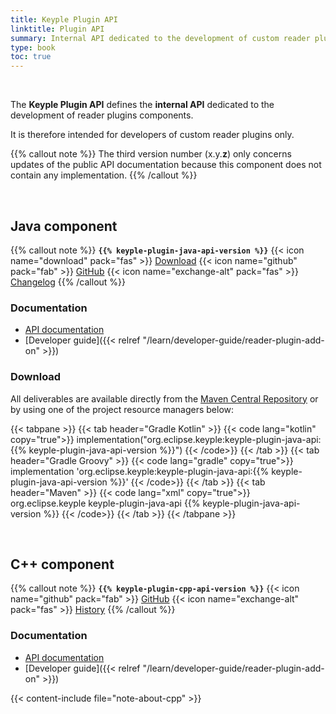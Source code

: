 ```yaml
---
title: Keyple Plugin API
linktitle: Plugin API
summary: Internal API dedicated to the development of custom reader plugins components.
type: book
toc: true
---
```


<br>

The **Keyple Plugin API** defines the **internal API** dedicated to the development of reader plugins components.

It is therefore intended for developers of custom reader plugins only.

{{% callout note %}}
The third version number (x.y.**z**) only concerns updates of the public API documentation because this component does not contain any implementation.
{{% /callout %}}

<br>

## Java component

{{% callout note %}}
**`{{% keyple-plugin-java-api-version %}}`**
<span class="component-metadata">{{< icon name="download" pack="fas" >}} [Download](#download)</span>
<span class="component-metadata">{{< icon name="github" pack="fab" >}} [GitHub](https://github.com/eclipse-keyple/keyple-plugin-java-api/)</span>
<span class="component-metadata">{{< icon name="exchange-alt" pack="fas" >}} [Changelog](https://github.com/eclipse-keyple/keyple-plugin-java-api/blob/main/CHANGELOG.md)</span>
{{% /callout %}}

### Documentation

* [API documentation](https://docs.keyple.org/keyple-plugin-java-api)
* [Developer guide]({{< relref "/learn/developer-guide/reader-plugin-add-on" >}})

### Download

All deliverables are available directly from the [Maven Central Repository](https://central.sonatype.com/search?q=keyple-plugin-java-api) or by using one of the project resource managers below:

{{< tabpane >}}
{{< tab header="Gradle Kotlin" >}}
{{< code lang="kotlin" copy="true">}}
implementation("org.eclipse.keyple:keyple-plugin-java-api:{{% keyple-plugin-java-api-version %}}")
{{< /code>}}
{{< /tab >}}
{{< tab header="Gradle Groovy" >}}
{{< code lang="gradle" copy="true">}}
implementation 'org.eclipse.keyple:keyple-plugin-java-api:{{% keyple-plugin-java-api-version %}}'
{{< /code>}}
{{< /tab >}}
{{< tab header="Maven" >}}
{{< code lang="xml" copy="true">}}
<dependency>
  <groupId>org.eclipse.keyple</groupId>
  <artifactId>keyple-plugin-java-api</artifactId>
  <version>{{% keyple-plugin-java-api-version %}}</version>
</dependency>
{{< /code>}}
{{< /tab >}}
{{< /tabpane >}}

<br>

## C++ component

{{% callout note %}}
**`{{% keyple-plugin-cpp-api-version %}}`**
<span class="component-metadata">{{< icon name="github" pack="fab" >}} [GitHub](https://github.com/eclipse-keyple/keyple-plugin-cpp-api/)</span>
<span class="component-metadata">{{< icon name="exchange-alt" pack="fas" >}} [History](https://github.com/eclipse-keyple/keyple-plugin-cpp-api/releases)</span>
{{% /callout %}}

### Documentation

* [API documentation](https://docs.keyple.org/keyple-plugin-cpp-api)
* [Developer guide]({{< relref "/learn/developer-guide/reader-plugin-add-on" >}})

{{< content-include file="note-about-cpp" >}}